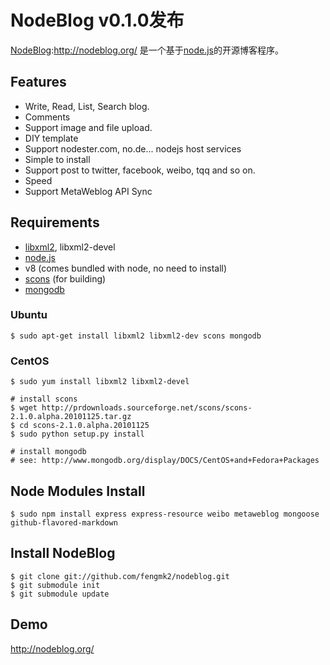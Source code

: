 # NodeBlog v0.1.0发布
[NodeBlog](https://github.com/fengmk2/nodeblog):http://nodeblog.org/ 是一个基于[node.js](nodejs.org)的开源博客程序。

## Features

 * Write, Read, List, Search blog.
 * Comments
 * Support image and file upload.
 * DIY template
 * Support nodester.com, no.de... nodejs host services
 * Simple to install
 * Support post to twitter, facebook, weibo, tqq and so on.
 * Speed
 * Support MetaWeblog API Sync

## Requirements

 * [libxml2](http://www.xmlsoft.org/), libxml2-devel
 * [node.js](http://nodejs.org/)
 * v8 (comes bundled with node, no need to install)
 * [scons](http://www.scons.org/) (for building)
 * [mongodb](http://www.mongodb.org/)

### Ubuntu
    
    $ sudo apt-get install libxml2 libxml2-dev scons mongodb

### CentOS

    $ sudo yum install libxml2 libxml2-devel 
    
    # install scons
    $ wget http://prdownloads.sourceforge.net/scons/scons-2.1.0.alpha.20101125.tar.gz
    $ cd scons-2.1.0.alpha.20101125
    $ sudo python setup.py install
    
    # install mongodb
    # see: http://www.mongodb.org/display/DOCS/CentOS+and+Fedora+Packages

## Node Modules Install

    $ sudo npm install express express-resource weibo metaweblog mongoose github-flavored-markdown

## Install NodeBlog
    
    $ git clone git://github.com/fengmk2/nodeblog.git
    $ git submodule init
    $ git submodule update

## Demo
http://nodeblog.org/
